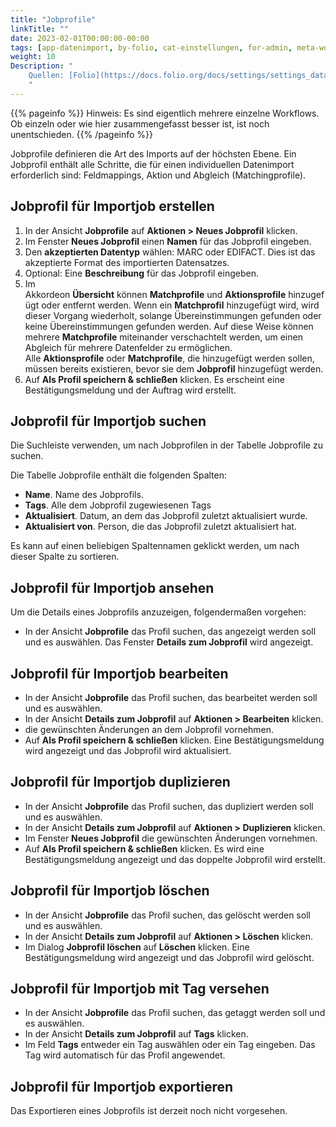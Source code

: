 ```yaml
---
title: "Jobprofile"
linkTitle: ""
date: 2023-02-01T00:00:00-00:00
tags: [app-datenimport, by-folio, cat-einstellungen, for-admin, meta-workflow_sammlung]
weight: 10
Description: "
    Quellen: [Folio](https://docs.folio.org/docs/settings/settings_data_import/settings_data_import/#settings--data-import--job-profiles) <!-- & [GBV](https://info.gebev.de/display/FOLIOGBVEXTERN/Einstellungen+(Datenimport):+Jobprofile) -->
    "
---
```


{{% pageinfo %}}
Hinweis: Es sind eigentlich mehrere einzelne Workflows. Ob einzeln oder wie hier zusammengefasst besser ist, ist noch unentschieden.
{{% /pageinfo %}}

Jobprofile definieren die Art des Imports auf der höchsten Ebene. Ein Jobprofil enthält alle Schritte, die für einen individuellen Datenimport erforderlich sind: Feldmappings, Aktion und Abgleich (Matchingprofile).

## Jobprofil für Importjob erstellen

1.  In der Ansicht **Jobprofile** auf **Aktionen > Neues Jobprofil** klicken.
2.  Im Fenster **Neues Jobprofil** einen **Namen** für das Jobprofil eingeben.
3.  Den **akzeptierten Datentyp** wählen: MARC oder EDIFACT. Dies ist das akzeptierte Format des importierten Datensatzes.
4.  Optional: Eine **Beschreibung** für das Jobprofil eingeben.
5.  Im Akkordeon **Übersicht** können **Matchprofile** und **Aktionsprofile** hinzugefügt oder entfernt werden. Wenn ein **Matchprofil** hinzugefügt wird, wird dieser Vorgang wiederholt, solange Übereinstimmungen gefunden oder keine Übereinstimmungen gefunden werden. Auf diese Weise können mehrere **Matchprofile** miteinander verschachtelt werden, um einen Abgleich für mehrere Datenfelder zu ermöglichen. Alle **Aktionsprofile** oder **Matchprofile**, die hinzugefügt werden sollen, müssen bereits existieren, bevor sie dem **Jobprofil** hinzugefügt werden.
6.  Auf **Als Profil speichern & schließen** klicken. Es erscheint eine Bestätigungsmeldung und der Auftrag wird erstellt.

## Jobprofil für Importjob suchen

Die Suchleiste verwenden, um nach Jobprofilen in der Tabelle Jobprofile zu suchen.

Die Tabelle Jobprofile enthält die folgenden Spalten:

* **Name**. Name des Jobprofils.
* **Tags**. Alle dem Jobprofil zugewiesenen Tags
* **Aktualisiert**. Datum, an dem das Jobprofil zuletzt aktualisiert wurde.
* **Aktualisiert von**. Person, die das Jobprofil zuletzt aktualisiert hat.

Es kann auf einen beliebigen Spaltennamen geklickt werden, um nach dieser Spalte zu sortieren.

## Jobprofil für Importjob ansehen

Um die Details eines Jobprofils anzuzeigen, folgendermaßen vorgehen:

* In der Ansicht **Jobprofile** das Profil suchen, das angezeigt werden soll und es auswählen. Das Fenster **Details zum Jobprofil** wird angezeigt.

## Jobprofil für Importjob bearbeiten

* In der Ansicht **Jobprofile** das Profil suchen, das bearbeitet werden soll und es auswählen.
* In der Ansicht **Details zum Jobprofil** auf **Aktionen > Bearbeiten** klicken.
* die gewünschten Änderungen an dem Jobprofil vornehmen.
* Auf **Als Profil speichern & schließen** klicken. Eine Bestätigungsmeldung wird angezeigt und das Jobprofil wird aktualisiert.

## Jobprofil für Importjob duplizieren

* In der Ansicht **Jobprofile** das Profil suchen, das dupliziert werden soll und es auswählen.
* In der Ansicht **Details zum Jobprofil** auf **Aktionen > Duplizieren** klicken.
* Im Fenster **Neues Jobprofil** die gewünschten Änderungen vornehmen.
* Auf **Als Profil speichern & schließen** klicken. Es wird eine Bestätigungsmeldung angezeigt und das doppelte Jobprofil wird erstellt.

## Jobprofil für Importjob löschen

* In der Ansicht **Jobprofile** das Profil suchen, das gelöscht werden soll und es auswählen.
* In der Ansicht **Details zum Jobprofil** auf **Aktionen > Löschen** klicken.
* Im Dialog **Jobprofil löschen** auf **Löschen** klicken. Eine Bestätigungsmeldung wird angezeigt und das Jobprofil wird gelöscht.

## Jobprofil für Importjob mit Tag versehen

* In der Ansicht **Jobprofile** das Profil suchen, das getaggt werden soll und es auswählen.
* In der Ansicht **Details zum Jobprofil** auf **Tags** klicken.
* Im Feld **Tags** entweder ein Tag auswählen oder ein Tag eingeben. Das Tag wird automatisch für das Profil angewendet.

## Jobprofil für Importjob exportieren

Das Exportieren eines Jobprofils ist derzeit noch nicht vorgesehen.
